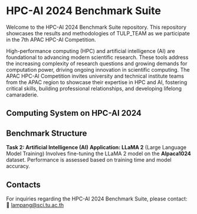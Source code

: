 # HPC-AI 2024 Benchmark Suite 
Welcome to the HPC-AI 2024 Benchmark Suite repository. This repository showcases the results and methodologies of TULP_TEAM as we participate in the 7th APAC HPC-AI Competition.

High-performance computing (HPC) and artificial intelligence (AI) are foundational to advancing modern scientific research. These tools address the increasing complexity of research questions and growing demands for computation power, driving ongoing innovation in scientific computing. The APAC HPC-AI Competition invites university and technical institute teams from the APAC region to showcase their expertise in HPC and AI, fostering critical skills, building professional relationships, and developing lifelong camaraderie.


## Computing System on HPC-AI 2024


## Benchmark Structure

**Task 2: Artificial Intelligence (AI)**
**Application: LLaMA 2** (Large Language Model Training)
Involves fine-tuning the LLaMA 2 model on the **Alpaca1024** dataset. Performance is assessed based on training time and model accuracy.


## Contacts
For inquiries regarding the HPC-AI 2024 Benchmark Suite, please contact:
📧 lampang@sci.tu.ac.th